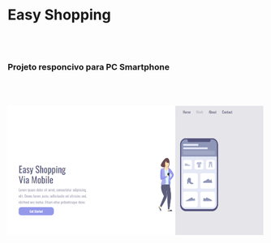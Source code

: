 
 <h1>Easy Shopping</h1>
  <br> 
  <br>
 <h3>Projeto responcivo para PC Smartphone </h3>  
 <br> 
 <br> 
 <br> 
 
<img src="https://raw.githubusercontent.com/marciogomesgalvao/Projeto-Easy-Shopping-/a1bcf7a288b172fad51f902fa5a5c6f32994cbf0/img/Projeto%20Easy%20Shopping%20%20PC.png?token=A6T3SL5BGPVL2H6SNYFGCBDEHSCTS " />
 
